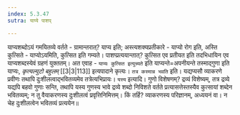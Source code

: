 ```yaml
---
index: 5.3.47
sutra: याप्ये पाशप्

---
```

   याप्यशब्दोऽयं गमयितव्ये वर्तते - ग्रामान्तरात्? याप्य इति; अस्त्यशक्यप्रतीकारे - याप्यो रोग इति, अस्ति कुत्सिते - याप्योऽयमिति, कुत्सित इति गम्यते। पाशप्प्रत्ययान्तात्? कुत्सित एव प्रतीयत इति तदभिधायिन एव याप्यशब्दस्येवं ग्रहणं युक्ततम्। अत एवाह - `याप्यः कुत्सित इत्युच्यते` इति याप्यन्ते=अपनीयन्ते तस्माद्गुणा इति याप्यः, _कृत्यल्युटो बहुलम्_ [[3|3|113]]  इत्यपादाने कृत्यः। `तत्र कस्मान्न भवति` इति। यद्यप्यसौ व्याकरणे प्रवीणः तथापि दुःशीलत्वाद्भवितव्यमेव तत्रेत्यभिप्रायः। `यस्य` इत्यादि। गुणो विशेषणम्? द्रव्यं विशेष्यम्, तत्र द्रव्ये यद्यपि बहवो गुणाः सन्ति, तथापि यस्य गुणस्य भावे द्रव्ये शब्दो निविशते वर्तते प्रत्यासत्तेस्तस्यैव कुत्सायां शब्देन भवितव्यम्; न तु वैयाकरणस्य दुःशीलत्वं प्रवृत्तिनिमित्तम्। किं तर्हि? व्याकरणस्य परिज्ञानम्, अध्ययनं वा। न चेह दुःशीलत्वेन भवितव्यं प्रत्ययेन॥